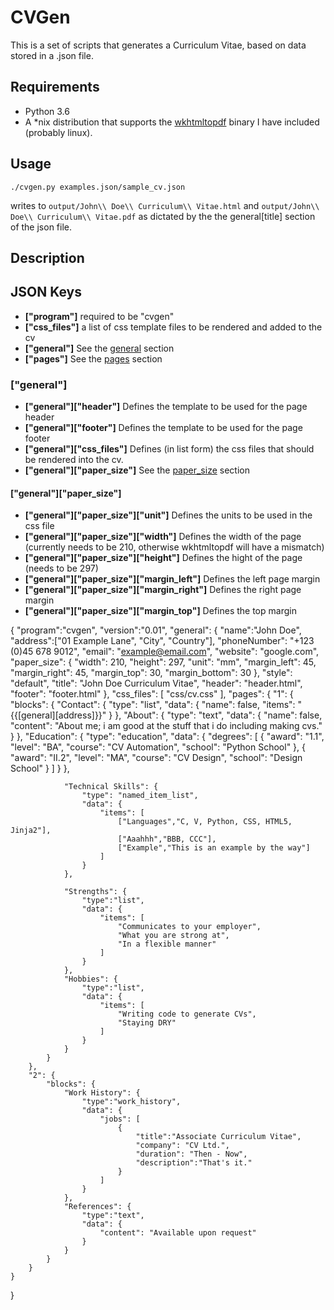 # CVGen
This is a set of scripts that generates a Curriculum Vitae, based on data stored in a .json file.

## Requirements
* Python 3.6
* A \*nix distribution that supports the [wkhtmltopdf](https://wkhtmltopdf.org/) binary I have included (probably linux).

## Usage

    ./cvgen.py examples.json/sample_cv.json

writes to `output/John\\ Doe\\ Curriculum\\ Vitae.html`
and `output/John\\ Doe\\ Curriculum\\ Vitae.pdf`
as dictated by the the general[title] section of the json file.

## Description

## JSON Keys

* **["program"]** required to be "cvgen"
* **["css_files"]** a list of css template files to be rendered and added to the cv
* **["general"]** See the [general](#general) section
* **["pages"]** See the [pages](#pages) section

### ["general"]
* **["general"]["header"]** Defines the template to be used for the page header
* **["general"]["footer"]** Defines the template to be used for the page footer
* **["general"]["css_files"]** Defines (in list form) the css files that should be rendered into the cv.
* **["general"]["paper_size"]** See the [paper_size](#paper_size) section

#### ["general"]["paper_size"]
* **["general"]["paper_size"]["unit"]** Defines the units to be used in the css file
* **["general"]["paper_size"]["width"]** Defines the width of the page (currently needs to be 210, otherwise wkhtmltopdf will have a mismatch)
* **["general"]["paper_size"]["height"]** Defines the hight of the page (needs to be 297)
* **["general"]["paper_size"]["margin_left"]** Defines the left page margin
* **["general"]["paper_size"]["margin_right"]** Defines the right page margin
* **["general"]["paper_size"]["margin_top"]** Defines the top margin

{
    "program":"cvgen",
    "version":"0.01",
    "general": {
        "name":"John Doe",
        "address":["01 Example Lane", "City", "Country"],
        "phoneNumber": "+123 (0)45 678 9012",
        "email": "example@email.com",
        "website": "google.com",
        "paper_size": {
            "width": 210,
            "height": 297,
            "unit": "mm",
            "margin_left": 45,
            "margin_right": 45,
            "margin_top": 30,
            "margin_bottom": 30
         },
        "style": "default",
        "title": "John Doe Curriculum Vitae",
        "header": "header.html",
        "footer": "footer.html"
    },
    "css_files": [ "css/cv.css" ],
    "pages": {
        "1": {
            "blocks": {
                "Contact": {
                    "type": "list",
                    "data": {
                        "name": false,
                        "items": "{{[general][address]}}"
                    }
                },
                "About": {
                    "type": "text",
                    "data": {
                        "name": false,
                        "content": "About me; i am good at the stuff that i do including making cvs."
                    }
                },
                "Education": {
                    "type": "education",
                    "data": {
                        "degrees": [
                            { "award": "1.1", "level": "BA", "course": "CV Automation", "school": "Python School" },
                            { "award": "II.2", "level": "MA", "course": "CV Design", "school": "Design School" }
                        ]
                    }
                },

                "Technical Skills": {
                    "type": "named_item_list",
                    "data": {
                        "items": [
                            ["Languages","C, V, Python, CSS, HTML5, Jinja2"],
                            ["Aaahhh","BBB, CCC"],
                            ["Example","This is an example by the way"]
                        ]
                    }
                },

                "Strengths": {
                    "type":"list",
                    "data": {
                        "items": [
                            "Communicates to your employer",
                            "What you are strong at",
                            "In a flexible manner"
                        ]
                    }
                },
                "Hobbies": {
                    "type":"list",
                    "data": {
                        "items": [
                            "Writing code to generate CVs",
                            "Staying DRY"
                        ]
                    }
                }
            }
        },
        "2": {
            "blocks": {
                "Work History": {
                    "type":"work_history",
                    "data": {
                        "jobs": [
                            {
                                "title":"Associate Curriculum Vitae",
                                "company": "CV Ltd.",
                                "duration": "Then - Now",
                                "description":"That's it."
                            } 
                        ]
                    }
                },
                "References": {
                    "type":"text",
                    "data": {
                        "content": "Available upon request"
                    }
                }
            }
        }
    }
}
    


